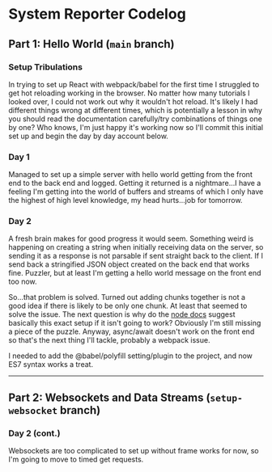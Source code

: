 # System Reporter Codelog

## Part 1: Hello World (`main` branch)

### Setup Tribulations

In trying to set up React with webpack/babel for the first time I struggled to get hot reloading working in the browser. No matter how many tutorials I looked over, I could not work out why it wouldn't hot reload. It's likely I had different things wrong at different times, which is potentially a lesson in why you should read the documentation carefully/try combinations of things one by one? Who knows, I'm just happy it's working now so I'll commit this initial set up and begin the day by day account below.

### Day 1

Managed to set up a simple server with hello world getting from the front end to the back end and logged. Getting it returned is a nightmare...I have a feeling I'm getting into the world of buffers and streams of which I only have the highest of high level knowledge, my head hurts...job for tomorrow.

### Day 2

A fresh brain makes for good progress it would seem. Something weird is happening on creating a string when initially receiving data on the server, so sending it as a response is not parsable if sent straight back to the client. If I send back a stringified JSON object created on the back end that works fine. Puzzler, but at least I'm getting a hello world message on the front end too now.

So...that problem is solved. Turned out adding chunks together is not a good idea if there is likely to be only one chunk. At least that seemed to solve the issue. The next question is why do the [node docs](https://nodejs.dev/learn/get-http-request-body-data-using-nodejs) suggest basically this exact setup if it isn't going to work? Obviously I'm still missing a piece of the puzzle. Anyway, async/await doesn't work on the front end so that's the next thing I'll tackle, probably a webpack issue.

I needed to add the @babel/polyfill setting/plugin to the project, and now ES7 syntax works a treat.

---

## Part 2: Websockets and Data Streams (`setup-websocket` branch)

### Day 2 (cont.)

Websockets are too complicated to set up without frame works for now, so I'm going to move to timed get requests.
